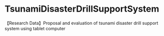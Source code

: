 # TsunamiDisasterDrillSupportSystem
【Research Data】Proposal and evaluation of tsunami disaster drill support system using tablet computer
